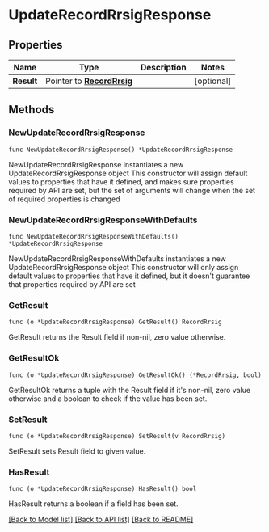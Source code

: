 # UpdateRecordRrsigResponse

## Properties

Name | Type | Description | Notes
------------ | ------------- | ------------- | -------------
**Result** | Pointer to [**RecordRrsig**](RecordRrsig.md) |  | [optional] 

## Methods

### NewUpdateRecordRrsigResponse

`func NewUpdateRecordRrsigResponse() *UpdateRecordRrsigResponse`

NewUpdateRecordRrsigResponse instantiates a new UpdateRecordRrsigResponse object
This constructor will assign default values to properties that have it defined,
and makes sure properties required by API are set, but the set of arguments
will change when the set of required properties is changed

### NewUpdateRecordRrsigResponseWithDefaults

`func NewUpdateRecordRrsigResponseWithDefaults() *UpdateRecordRrsigResponse`

NewUpdateRecordRrsigResponseWithDefaults instantiates a new UpdateRecordRrsigResponse object
This constructor will only assign default values to properties that have it defined,
but it doesn't guarantee that properties required by API are set

### GetResult

`func (o *UpdateRecordRrsigResponse) GetResult() RecordRrsig`

GetResult returns the Result field if non-nil, zero value otherwise.

### GetResultOk

`func (o *UpdateRecordRrsigResponse) GetResultOk() (*RecordRrsig, bool)`

GetResultOk returns a tuple with the Result field if it's non-nil, zero value otherwise
and a boolean to check if the value has been set.

### SetResult

`func (o *UpdateRecordRrsigResponse) SetResult(v RecordRrsig)`

SetResult sets Result field to given value.

### HasResult

`func (o *UpdateRecordRrsigResponse) HasResult() bool`

HasResult returns a boolean if a field has been set.


[[Back to Model list]](../README.md#documentation-for-models) [[Back to API list]](../README.md#documentation-for-api-endpoints) [[Back to README]](../README.md)


